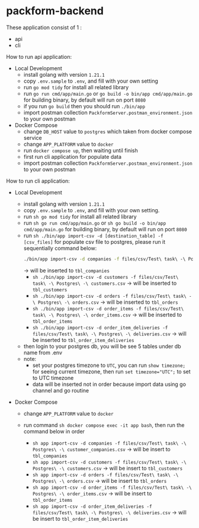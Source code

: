 # packform-backend
These application consist of 1 :
   - api
   - cli

How to run api application:
   - Local Development
       - install golang with version `1.21.1`
       - copy `.env.sample` to `.env`, and fill with your own setting
       - run `go mod tidy` for install all related library
       - run `go run cmd/app/main.go` or `go build -o bin/app cmd/app/main.go` for building binary, by default will run on port `8080`
       - if you run `go build` then you should run `./bin/app`
       - import postman collection `PackformServer.postman_environment.json` to your own postman
   - Docker Compose
       - change `DB_HOST` value to `postgres` which taken from docker compose service
       - change `APP_PLATFORM` value to `docker`
       - run `docker compose up`, then waiting until finish
       - first run cli application for populate data
       - import postman collection `PackformServer.postman_environment.json` to your own postman

How to run cli application:
   - Local Development
       - install golang with version `1.21.1`
       - copy `.env.sample` to `.env`, and fill with your own setting.
       - run ```sh go mod tidy``` for install all related library
       - run ```sh go run cmd/app/main.go``` or ```sh go build -o bin/app cmd/app/main.go``` for building binary, by default will run on port `8080`
       - run ```sh ./bin/app import-csv -d [destination_table] -f [csv_files]``` for populate csv file to postgres, please run it sequentially command below:
           ```sh 
           ./bin/app import-csv -d companies -f files/csv/Test\ task\ -\ Postgres\ -\ customer_companies.csv
           ``` 
           -> will be inserted to `tbl_companies`
           - ```sh ./bin/app import-csv -d customers -f files/csv/Test\ task\ -\ Postgres\ -\ customers.csv``` -> will be inserted to `tbl_customers`
           - ```sh ./bin/app import-csv -d orders -f files/csv/Test\ task\ -\ Postgres\ -\ orders.csv``` -> will be inserted to `tbl_orders`
           - ```sh ./bin/app import-csv -d order_items -f files/csv/Test\ task\ -\ Postgres\ -\ order_items.csv``` -> will be inserted to `tbl_order_items`
           - ```sh ./bin/app import-csv -d order_item_deliveries -f files/csv/Test\ task\ -\ Postgres\ -\ deliveries.csv``` -> will be inserted to `tbl_order_item_deliveries`
       - then login to your postgres db, you will be see 5 tables under db name from .env
       - note:
         - set your postgres timezone to `UTC`, you can run `show timezone;` for seeing current timezone, then run `set timezone="UTC";` to set to UTC timezone
         - data will be inserted not in order because import data using go channel and go routine
   
   - Docker Compose
       - change `APP_PLATFORM` value to `docker`
       - run command ```sh docker compose exec -it app bash```, then run the command below in order
             
           - ```sh app import-csv -d companies -f files/csv/Test\ task\ -\ Postgres\ -\ customer_companies.csv``` -> will be insert to `tbl_companies`
           - ```sh app import-csv -d customers -f files/csv/Test\ task\ -\ Postgres\ -\ customers.csv``` -> will be insert to `tbl_customers`
           - ```sh app import-csv -d orders -f files/csv/Test\ task\ -\ Postgres\ -\ orders.csv``` -> will be insert to `tbl_orders`
           - ```sh app import-csv -d order_items -f files/csv/Test\ task\ -\ Postgres\ -\ order_items.csv``` -> will be insert to `tbl_order_items`
           - ```sh app import-csv -d order_item_deliveries -f files/csv/Test\ task\ -\ Postgres\ -\ deliveries.csv``` -> will be insert to `tbl_order_item_deliveries`
       